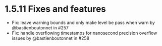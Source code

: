 # 1.5.11 Fixes and features

* Fix: leave warning bounds and only make level be pass when warn by @bastienboutonnet in #257
* Fix: handle overflowing timestamps for nanosecond precision overflow issues by @bastienboutonnet in #258
